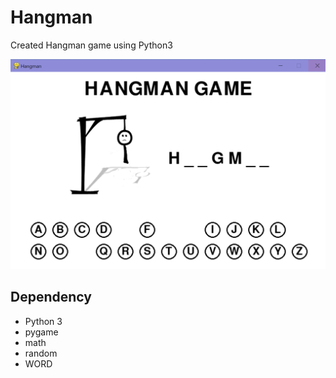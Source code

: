 # Hangman

Created Hangman game using Python3

![](result.png)

## Dependency

- Python 3
- pygame
- math
- random
- WORD

